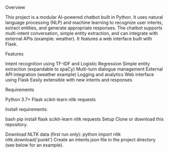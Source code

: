 Overview

This project is a modular AI-powered chatbot built in Python. It uses natural language processing (NLP) and machine learning to recognize user intents, extract entities, and generate appropriate responses. The chatbot supports multi-intent conversation, simple entity extraction, and can integrate with external APIs (example: weather). It features a web interface built with Flask.

Features

Intent recognition using TF-IDF and Logistic Regression
Simple entity extraction (expandable to spaCy)
Multi-turn dialogue management
External API integration (weather example)
Logging and analytics
Web interface using Flask
Easily extensible with new intents and responses

Requirements

Python 3.7+
Flask
scikit-learn
nltk
requests

Install requirements:

bash
pip install flask scikit-learn nltk requests
Setup
Clone or download this repository.

Download NLTK data (first run only):
python
import nltk
nltk.download('punkt')
Create an intents.json file in the project directory (see below for an example).
